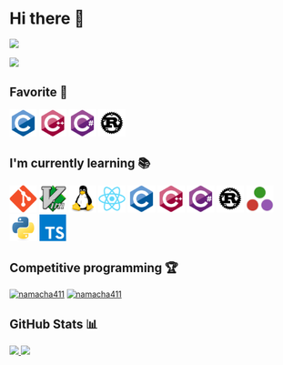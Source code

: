 # Hi there 👋

<p>
    <a href="https://count.getloli.com">
        <img src="https://count.getloli.com/get/@:Namacha411?theme=rule34">
    </a>
</p>

<p>
	<a href="https://twitter.com/namacha_411">
		<img src="https://img.shields.io/badge/twitter-%231DA1F2.svg?&style=for-the-badge&logo=twitter&logoColor=white" height=25/>
	</a>
</p>

## Favorite 💙

<p>
    <img src="resources/c-original.svg" width=48 height=48>
    <img src="resources/cplusplus-original.svg" width=48 height=48>
    <img src="resources/csharp-original.svg" width=48 height=48>
    <img src="resources/rust-plain.svg" width=48 height=48>
</p>

## I'm currently learning 📚

<p>
    <img src="resources/git-original.svg" width=48 height=48>
    <img src="resources/vim-original.svg" width=48 height=48>
    <img src="resources/linux-original.svg" width=48 height=48>
    <img src="resources/react-original.svg" width=48 height=48>
    <img src="resources/c-original.svg" width=48 height=48>
    <img src="resources/cplusplus-original.svg" width=48 height=48>
    <img src="resources/csharp-original.svg" width=48 height=48>
    <img src="resources/rust-plain.svg" width=48 height=48>
    <img src="resources/julia-original.svg" width=48 height=48>
    <img src="resources/python-original.svg" width=48 height=48>
    <img src="resources/typescript-original.svg" width=48 height=48>
</p>

## Competitive programming 🏆

[![namacha411](https://img.shields.io/endpoint?url=https%3A%2F%2Fatcoder-badges.now.sh%2Fapi%2Fatcoder%2Fjson%2Fnamacha411&style=for-the-badge)](https://atcoder.jp/users/namacha411)
[![namacha411](https://img.shields.io/endpoint?url=https%3A%2F%2Fatcoder-badges.now.sh%2Fapi%2Fcodeforces%2Fjson%2Fnamacha411&style=for-the-badge)](https://codeforces.com/profile/namacha411)

## GitHub Stats 📊

<a href="https://github.com/anuraghazra/github-readme-stats">
 <img src="https://github-readme-stats.vercel.app/api?username=Namacha411"/>
</a>

<a href="https://github.com/anuraghazra/github-readme-stats">
	<img src="https://github-readme-stats.vercel.app/api/top-langs/?username=Namacha411"/>
</a>

